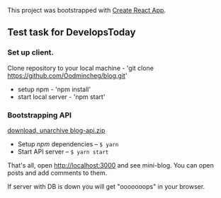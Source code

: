This project was bootstrapped with [Create React App](https://github.com/facebook/create-react-app).

## Test task for DevelopsToday

### Set up client.
Clone repository to your local machine - 'git clone https://github.com/Oodmincheg/blog.git'

- setup npm - 'npm install'
- start local server - 'npm start'

### Bootstrapping API
[download, unarchive blog-api.zip](https://drive.google.com/file/d/1L-ofA5W57kQE-TleXvxKxXqTjK7ir3ll/view?usp=sharing)
- Setup _npm_ dependencies – `$ yarn`
- Start API server – `$ yarn start`

That's all, open [http://localhost:3000](http://localhost:3000) and see mini-blog. You can open posts and add comments to them.

If server with DB is down you will get "ooooooops" in your browser.

